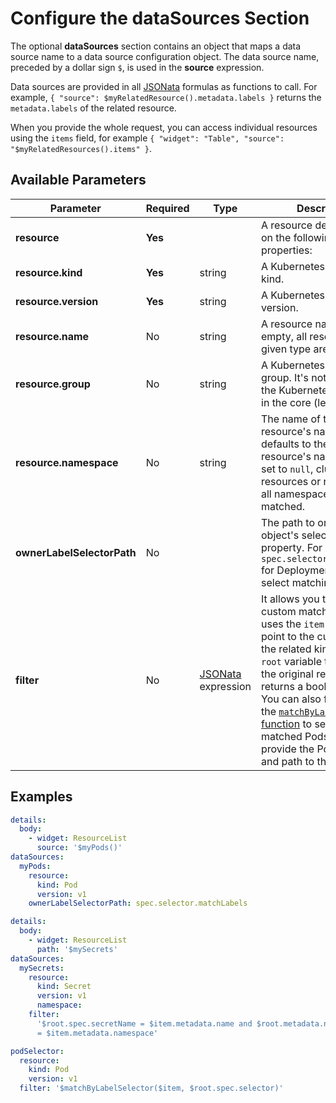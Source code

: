 # Configure the dataSources Section

The optional **dataSources** section contains an object that maps a data source name to a data source configuration object. The data source name, preceded by a dollar sign `$`, is used in the **source** expression.

Data sources are provided in all [JSONata](100-jsonata.md) formulas as functions to call. For example, `{ "source": $myRelatedResource().metadata.labels }` returns the `metadata.labels` of the related resource.

When you provide the whole request, you can access individual resources using the `items` field, for example `{ "widget": "Table", "source": "$myRelatedResources().items" }`.

## Available Parameters

| Parameter                  | Required | Type                                 | Description                                                                                                                                                                                                                                                                                                                                                                                                                                            |
| -------------------------- | -------- | ------------------------------------ | ------------------------------------------------------------------------------------------------------------------------------------------------------------------------------------------------------------------------------------------------------------------------------------------------------------------------------------------------------------------------------------------------------------------------------------------------------ |
| **resource**               | **Yes**  |                                      | A resource defined based on the following properties:                                                                                                                                                                                                                                                                                                                                                                                                  |
| **resource.kind**          | **Yes**  | string                               | A Kubernetes resource kind.                                                                                                                                                                                                                                                                                                                                                                                                                            |
| **resource.version**       | **Yes**  | string                               | A Kubernetes resource version.                                                                                                                                                                                                                                                                                                                                                                                                                         |
| **resource.name**          | No       | string                               | A resource name. If left empty, all resources of a given type are matched.                                                                                                                                                                                                                                                                                                                                                                             |
| **resource.group**         | No       | string                               | A Kubernetes resource group. It's not provided for the Kubernetes resources in the core (legacy) group.                                                                                                                                                                                                                                                                                                                                                |
| **resource.namespace**     | No       | string                               | The name of the resource's namespace. It defaults to the original resource's namespace. If set to `null`, cluster-wide resources or resources in all namespaces are matched.                                                                                                                                                                                                                                                                           |
| **ownerLabelSelectorPath** | No       |                                      | The path to original object's selector type property. For example, `spec.selector.matchLabels` for Deployment, used to select matching Pods.                                                                                                                                                                                                                                                                                                           |
| **filter**                 | No       | [JSONata](100-jsonata.md) expression | It allows you to write a custom matching logic. It uses the `item` variable to point to the current item of the related kind, and the `root` variable to point to the original resource. It returns a boolean value. You can also filter using the [`matchByLabelSelector` function](101-jsonata-preset-functions.md#matchbylabelselector-item-selectorpath) to see the matched Pods. To do that, provide the Pods as `$item`, and path to the labels. |

## Examples

```yaml
details:
  body:
    - widget: ResourceList
      source: '$myPods()'
dataSources:
  myPods:
    resource:
      kind: Pod
      version: v1
    ownerLabelSelectorPath: spec.selector.matchLabels
```

```yaml
details:
  body:
    - widget: ResourceList
      path: '$mySecrets'
dataSources:
  mySecrets:
    resource:
      kind: Secret
      version: v1
      namespace:
    filter:
      '$root.spec.secretName = $item.metadata.name and $root.metadata.namespace
      = $item.metadata.namespace'
```

```yaml
podSelector:
  resource:
    kind: Pod
    version: v1
  filter: '$matchByLabelSelector($item, $root.spec.selector)'
```

